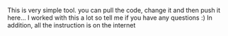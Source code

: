 This is very simple tool. you can pull the code, change it and then push it here...
I worked with this a lot so tell me if you have any questions :)
In addition, all the instruction is on the internet
